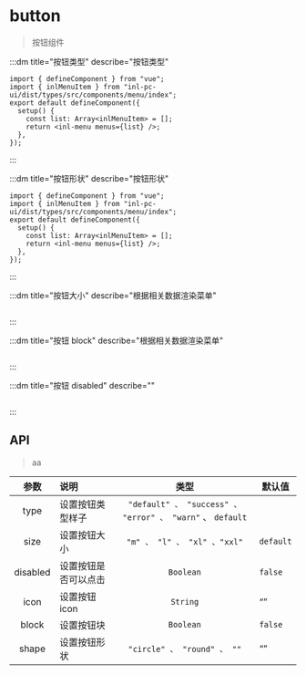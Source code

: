 # button

<script setup>
    import { ref } from "vue";
    const size = ref('l');
    const sizeList = ['m','l','xl','xxl'];
    const changeSize = (item) => {
        size.value = item
    }
    const setAlert = () => {
        alert(123)
    }
    let arr = [
        {id: 1, name: '部门1', pid: 0},
        {id: 2, name: '部门2', pid: 1},
        {id: 3, name: '部门3', pid: 1},
        {id: 4, name: '部门4', pid: 3},
        {id: 5, name: '部门5', pid: 4},
    ];
</script>

> 按钮组件

:::dm title="按钮类型" describe="按钮类型"

<template v-slot:comb>
    <div>
        <inl-button>default</inl-button>
        <inl-button type="primary">primary</inl-button>
        <inl-button type="success">success</inl-button>
        <inl-button type="error">error</inl-button>
        <inl-button type="warning">warn</inl-button>
    </div>
</template>

<div></div>

```tsx
import { defineComponent } from "vue";
import { inlMenuItem } from "inl-pc-ui/dist/types/src/components/menu/index";
export default defineComponent({
  setup() {
    const list: Array<inlMenuItem> = [];
    return <inl-menu menus={list} />;
  },
});
```

:::

:::dm title="按钮形状" describe="按钮形状"

<div></div>

<template v-slot:comb>
    <div>
        <inl-button shape="circle">circle</inl-button>
        <inl-button shape="circle" type="primary">primary</inl-button>
        <inl-button shape="circle" type="success">success</inl-button>
        <inl-button shape="circle" type="error">error</inl-button>
        <inl-button shape="circle" type="warning">warn</inl-button>
        <inl-button shape="round"></inl-button>
    </div>
</template>

```tsx
import { defineComponent } from "vue";
import { inlMenuItem } from "inl-pc-ui/dist/types/src/components/menu/index";
export default defineComponent({
  setup() {
    const list: Array<inlMenuItem> = [];
    return <inl-menu menus={list} />;
  },
});
```

:::

:::dm title="按钮大小" describe="根据相关数据渲染菜单"

<div></div>

<template v-slot:comb>
    <div>
        <div>
            <inl-button  v-for="item in sizeList" key="item" @click="changeSize(item)">{{item}}</inl-button>
        </div>
        <div>
            <div>
                <inl-button :size="size">m</inl-button>
                <inl-button :size="size">l</inl-button>
                <inl-button :size="size">xl</inl-button>
                <inl-button :size="size">xxl</inl-button>
            </div>
        </div>
    </div>
</template>

<script>
    import { ref } from "vue";
    const size = ref('l');
    const sizeList = ['m','l','xl','xxl'];
    const changeSize = (item) => {
        size.value = item
    }
    let arr = [
        {id: 1, name: '部门1', pid: 0},
        {id: 2, name: '部门2', pid: 1},
        {id: 3, name: '部门3', pid: 1},
        {id: 4, name: '部门4', pid: 3},
        {id: 5, name: '部门5', pid: 4},
    ];
</script>

```tsx

```

:::

:::dm title="按钮 block" describe="根据相关数据渲染菜单"

<div></div>

<template v-slot:comb>
    <div>
            <inl-button block type="primary">block</inl-button>
            <inl-button block type="success">block</inl-button>
            <inl-button block type="error">block</inl-button>
            <inl-button block type="warning">block</inl-button>
    </div>
</template>

```tsx

```

:::

:::dm title="按钮 disabled" describe=""

<div></div>

<template v-slot:comb>
    <div>
            <inl-button disabled type="primary" @click="setAlert()">disabled</inl-button>
    </div>
</template>

```tsx

```

:::

## API

> aa

|   参数   | 说明                 |                            类型                            | 默认值    |
| :------: | :------------------- | :--------------------------------------------------------: | --------- |
|   type   | 设置按钮类型样子     | `"default" 、 "success" 、 "error" 、 "warn"` 、 `default` |
|   size   | 设置按钮大小         |                `"m" 、 "l" 、 "xl" 、"xxl"`                | `default` |
| disabled | 设置按钮是否可以点击 |                         `Boolean`                          | `false`   |
|   icon   | 设置按钮 icon        |                          `String`                          | “”        |
|  block   | 设置按钮块           |                         `Boolean`                          | `false`   |
|  shape   | 设置按钮形状         |                `"circle" 、 "round" 、 ""`                 | “”        |
